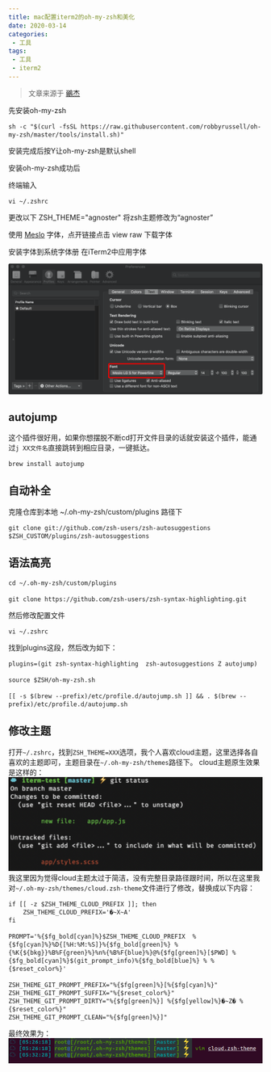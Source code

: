 ```yaml
---
title: mac配置iterm2的oh-my-zsh和美化
date: 2020-03-14
categories: 
 - 工具
tags:
 - 工具
 - iterm2
---
```

> 文章来源于 [鶸杰](https://github.com/Mercer-Lee)

先安装oh-my-zsh

```
sh -c "$(curl -fsSL https://raw.githubusercontent.com/robbyrussell/oh-my-zsh/master/tools/install.sh)"
```

安装完成后按Y让oh-my-zsh是默认shell

安装oh-my-zsh成功后

终端输入
```
vi ~/.zshrc
```
更改以下
ZSH_THEME="agnoster" 将zsh主题修改为“agnoster”

使用 [Meslo](https://github.com/powerline/fonts/blob/master/Meslo%20Slashed/Meslo%20LG%20M%20Regular%20for%20Powerline.ttf) 字体，点开链接点击 view raw 下载字体

安装字体到系统字体册
在iTerm2中应用字体 

![设置字体](./images/iterm2-font.png)

## autojump
这个插件很好用，如果你想摆脱不断cd打开文件目录的话就安装这个插件，能通过`j XX文件名`直接跳转到相应目录，一键抵达。
```
brew install autojump
```

## 自动补全
克隆仓库到本地 ~/.oh-my-zsh/custom/plugins 路径下
```
git clone git://github.com/zsh-users/zsh-autosuggestions $ZSH_CUSTOM/plugins/zsh-autosuggestions
```

## 语法高亮
```
cd ~/.oh-my-zsh/custom/plugins

git clone https://github.com/zsh-users/zsh-syntax-highlighting.git
```
然后修改配置文件
```
vi ~/.zshrc
```
找到plugins这段，然后改为如下：
```
plugins=(git zsh-syntax-highlighting  zsh-autosuggestions Z autojump)

source $ZSH/oh-my-zsh.sh

[[ -s $(brew --prefix)/etc/profile.d/autojump.sh ]] && . $(brew --prefix)/etc/profile.d/autojump.sh
```

## 修改主题
打开`~/.zshrc`，找到`ZSH_THEME=XXX`选项，我个人喜欢cloud主题，这里选择各自喜欢的主题即可，主题目录在`~/.oh-my-zsh/themes`路径下。
cloud主题原生效果是这样的：
![原生主题效果](./images/cloud-them-origin.png)
我这里因为觉得cloud主题太过于简洁，没有完整目录路径跟时间，所以在这里我对`~/.oh-my-zsh/themes/cloud.zsh-theme`文件进行了修改，替换成以下内容：
```
if [[ -z $ZSH_THEME_CLOUD_PREFIX ]]; then
    ZSH_THEME_CLOUD_PREFIX='�~X~A'
fi

PROMPT='%{$fg_bold[cyan]%}$ZSH_THEME_CLOUD_PREFIX  %{$fg[cyan]%}%D{[%H:%M:%S]}%{$fg_bold[green]%} %{%K{${bkg}}%B%F{green}%}%n%{%B%F{blue}%}@%{$fg[green]%}[$PWD] %{$fg_bold[cyan]%}$(git_prompt_info)%{$fg_bold[blue]%} % %{$reset_color%}'

ZSH_THEME_GIT_PROMPT_PREFIX="%{$fg[green]%}[%{$fg[cyan]%}"
ZSH_THEME_GIT_PROMPT_SUFFIX="%{$reset_color%}"
ZSH_THEME_GIT_PROMPT_DIRTY="%{$fg[green]%}] %{$fg[yellow]%}�~Z� %{$reset_color%}"
ZSH_THEME_GIT_PROMPT_CLEAN="%{$fg[green]%}]"
```
最终效果为：
![主题效果](./images/cloud-them.png)


